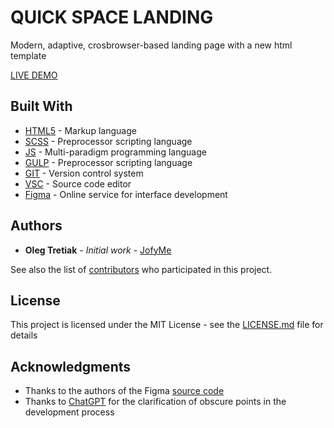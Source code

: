 # QUICK SPACE LANDING

Modern, adaptive, crosbrowser-based landing page with a new html template

[LIVE DEMO](https://jofyme.github.io/quick-space/)

## Built With
* [HTML5](https://en.wikipedia.org/wiki/HTML5) - Markup language
* [SCSS](https://en.wikipedia.org/wiki/SCSS) - Preprocessor scripting language
* [JS](https://en.wikipedia.org/wiki/JavaScript) - Multi-paradigm programming language
* [GULP](https://gulpjs.com/) - Preprocessor scripting language
* [GIT](https://git-scm.com/) - Version control system
* [VSC](https://code.visualstudio.com/) - Source code editor 
* [Figma](https://www.figma.com/) - Online service for interface development

## Authors

* **Oleg Tretiak** - *Initial work* - [JofyMe](https://github.com/JofyMe)

See also the list of [contributors](https://github.com/JofyMe/quick-space/graphs/contributors) who participated in this project.

## License

This project is licensed under the MIT License - see the [LICENSE.md](LICENSE.md) file for details

## Acknowledgments

* Thanks to the authors of the Figma [source code](https://www.figma.com/file/AcrYfABg5N5WtOR7q7X2r6/QuickSpace--SaaS-%26-Agency-Website-(Community)?node-id=904-69&t=ZAiEMFfMYPnxOtHf-0)
* Thanks to [ChatGPT](https://chat.openai.com/chat) for the clarification of obscure points in the development process

